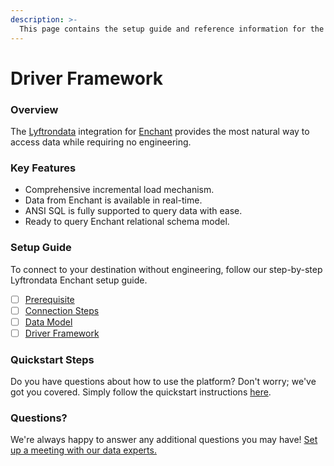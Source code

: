 ```yaml
---
description: >-
  This page contains the setup guide and reference information for the Enchant source connector.
---
```


# Driver Framework

### Overview

The [Lyftrondata](https://www.lyftrondata.com/) integration for [Enchant](https://www.lyftrondata.com/integration/commerce-analytics/enchant/) provides the most natural way to access data while requiring no engineering.

### Key Features

* Comprehensive incremental load mechanism.
* Data from Enchant is available in real-time.&#x20;
* ANSI SQL is fully supported to query data with ease.
* Ready to query Enchant relational schema model.

### Setup Guide

To connect to your destination without engineering, follow our step-by-step Lyftrondata Enchant setup guide.

* [ ] [Prerequisite](../prerequisite.md)
* [ ] [Connection Steps](../connection-steps.md)
* [ ] [Data Model](../data-model/erd.md)
* [ ] [Driver Framework](../driver-framework/)

### Quickstart Steps

Do you have questions about how to use the platform? Don't worry; we've got you covered. Simply follow the quickstart instructions [here](../driver-framework/README.md).

### Questions? <a href="#questions" id="questions"></a>

We're always happy to answer any additional questions you may have! [Set up a meeting with our data experts.](https://www.lyftrondata.com/book-a-meeting/)


